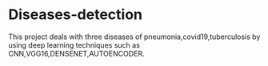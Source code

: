 # Diseases-detection
This project deals with three diseases of pneumonia,covid19,tuberculosis by using deep learning techniques such as CNN,VGG16,DENSENET,AUTOENCODER.
